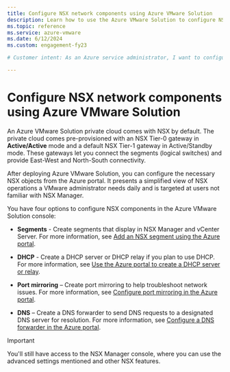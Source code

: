 ```yaml
---
title: Configure NSX network components using Azure VMware Solution 
description: Learn how to use the Azure VMware Solution to configure NSX network segments.
ms.topic: reference
ms.service: azure-vmware
ms.date: 6/12/2024
ms.custom: engagement-fy23

# Customer intent: As an Azure service administrator, I want to configure NSX network components using a simplified view of NSX operations a VMware administrator needs daily. The simplified view is targeted at users unfamiliar with NSX Manager.

---
```


# Configure NSX network components using Azure VMware Solution

An Azure VMware Solution private cloud comes with NSX by default. The private cloud comes pre-provisioned with an NSX Tier-0 gateway in **Active/Active** mode and a default NSX Tier-1 gateway in Active/Standby mode.  These gateways let you connect the segments (logical switches) and provide East-West and North-South connectivity. 

After deploying Azure VMware Solution, you can configure the necessary NSX objects from the Azure portal.  It presents a simplified view of NSX operations a VMware administrator needs daily and is targeted at users not familiar with NSX Manager.  

You have four options to configure NSX components in the Azure VMware Solution console:

- **Segments** - Create segments that display in NSX Manager and vCenter Server. For more information, see [Add an NSX segment using the Azure portal](tutorial-nsx-t-network-segment.md#use-azure-portal-to-add-an-nsx-network-segment).

- **DHCP** - Create a DHCP server or DHCP relay if you plan to use DHCP.  For more information, see [Use the Azure portal to create a DHCP server or relay](configure-dhcp-azure-vmware-solution.md#use-the-azure-portal-to-create-a-dhcp-server-or-relay).

- **Port mirroring** – Create port mirroring to help troubleshoot network issues. For more information, see [Configure port mirroring in the Azure portal](configure-port-mirroring-azure-vmware-solution.md).

- **DNS** – Create a DNS forwarder to send DNS requests to a designated DNS server for resolution.  For more information, see [Configure a DNS forwarder in the Azure portal](configure-dns-azure-vmware-solution.md).

>[!IMPORTANT]
>You'll still have access to the NSX Manager console, where you can use the advanced settings mentioned and other NSX features. 

